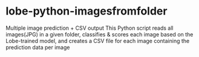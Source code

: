 # lobe-python-imagesfromfolder
Multiple image prediction + CSV output
This Python script reads all images(JPG) in a given folder, classifies & scores each image based on the Lobe-trained model, and creates a CSV file for each image containing the prediction data per image
